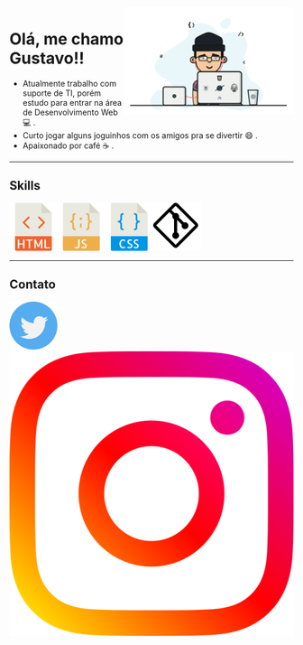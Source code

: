 <img src="./img/dev.gif" align="right" width="300px">

# Olá, me chamo **Gustavo**!! 

- Atualmente trabalho com suporte de TI, porém estudo para entrar na área de Desenvolvimento Web :computer: .
- Curto jogar alguns joguinhos com os amigos pra se divertir :smile: . 
- Apaixonado por café :coffee: .

<hr>

## Skills

<img src="img/html.png" style="width:85px;"/><img src="img/javascript.png" style= "width:85px"/><img src="img/css.png" style="width:85px;"/><img src="img/git.png" style="width:85px"/>

<hr>

## Contato

<a href="https://twitter.com/gustavoczz"><img src="img/twitter.png" style="width:85px;" /></a>	<a href="https://www.instagram.com/gustavoczz/"><img src="img/instagram.png" style="width:85px margin-left:20px" /></a>

